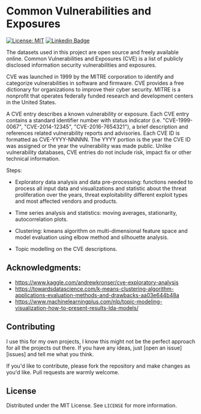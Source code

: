 # Common Vulnerabilities and Exposures

[![License: MIT](https://img.shields.io/badge/License-MIT-yellow.svg)](https://opensource.org/licenses/MIT) [![Linkedin Badge](https://img.shields.io/badge/-LinkedIn-blue?style=flat-square&logo=Linkedin&logoColor=white&link=https://www.linkedin.com/in/voiculaura/)](https://www.linkedin.com/in/voiculaura/)

The datasets used in this project are open source and freely available online. Common Vulnerabilities and Exposures (CVE) is a list of publicly disclosed information security vulnerabilities and exposures.

CVE was launched in 1999 by the MITRE corporation to identify and categorize vulnerabilities in software and firmware. CVE provides a free dictionary for organizations to improve their cyber security. MITRE is a nonprofit that operates federally funded research and development centers in the United States.

A CVE entry describes a known vulnerability or exposure. Each CVE entry contains a standard identifier number with status indicator (i.e. "CVE-1999-0067", "CVE-2014-12345", "CVE-2016-7654321"), a brief description and references related vulnerability reports and advisories. Each CVE ID is formatted as CVE-YYYY-NNNNN. The YYYY portion is the year the CVE ID was assigned or the year the vulnerability was made public. Unlike vulnerability databases, CVE entries do not include risk, impact fix or other technical information.

Steps:

- Exploratory data analysis and data pre-processing: functions needed to process all input data and visualizations and statistic about the threat proliferation over the years, threat exploitability different exploit types and most affected vendors and products.

- Time series analysis and statistics: moving averages, stationarity, autocorrelation plots. 

- Clustering: kmeans algorithm on multi-dimensional feature space and model evaluation using elbow method and silhouette analysis.

- Topic modelling on the CVE descriptions. 


## Acknowledgments:

- https://www.kaggle.com/andrewkronser/cve-exploratory-analysis
- https://towardsdatascience.com/k-means-clustering-algorithm-applications-evaluation-methods-and-drawbacks-aa03e644b48a
- https://www.machinelearningplus.com/nlp/topic-modeling-visualization-how-to-present-results-lda-models/

## Contributing

I use this for my own projects, I know this might not be the perfect approach for all the projects out there. If you have any ideas, just [open an issue][issues] and tell me what you think.

If you'd like to contribute, please fork the repository and make changes as you'd like. Pull requests are warmly welcome.

## License

Distributed under the MIT License. See `LICENSE` for more information.
